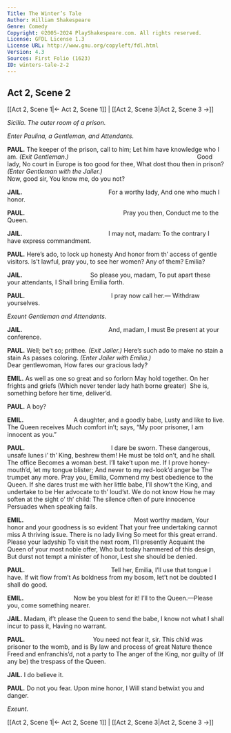```yaml
---
Title: The Winter’s Tale
Author: William Shakespeare
Genre: Comedy
Copyright: ©2005-2024 PlayShakespeare.com. All rights reserved.
License: GFDL License 1.3
License URL: http://www.gnu.org/copyleft/fdl.html
Version: 4.3
Sources: First Folio (1623)
ID: winters-tale-2-2
---
```


## Act 2, Scene 2
[[Act 2, Scene 1|← Act 2, Scene 1]] | [[Act 2, Scene 3|Act 2, Scene 3 →]]

*Sicilia. The outer room of a prison.*

*Enter Paulina, a Gentleman, and Attendants.*

**PAUL.**
The keeper of the prison, call to him;
Let him have knowledge who I am.
*(Exit Gentleman.)*
                     Good lady,
No court in Europe is too good for thee,
What dost thou then in prison?
*(Enter Gentleman with the Jailer.)*
                  Now, good sir,
You know me, do you not?

**JAIL.**
              For a worthy lady,
And one who much I honor.

**PAUL.**
                Pray you then,
Conduct me to the Queen.

**JAIL.**
              I may not, madam:
To the contrary I have express commandment.

**PAUL.**
Here’s ado, to lock up honesty
And honor from th’ access of gentle visitors.
Is’t lawful, pray you, to see her women?
Any of them? Emilia?

**JAIL.**
           So please you, madam,
To put apart these your attendants, I
Shall bring Emilia forth.

**PAUL.**
              I pray now call her.⁠—
Withdraw yourselves.

*Exeunt Gentleman and Attendants.*

**JAIL.**
              And, madam, I must
Be present at your conference.

**PAUL.**
Well; be’t so; prithee.
*(Exit Jailer.)*
Here’s such ado to make no stain a stain
As passes coloring.
*(Enter Jailer with Emilia.)*
           Dear gentlewoman,
How fares our gracious lady?

**EMIL.**
As well as one so great and so forlorn
May hold together. On her frights and griefs
(Which never tender lady hath borne greater) 
She is, something before her time, deliver’d.

**PAUL.**
A boy?

**EMIL.**
        A daughter, and a goodly babe,
Lusty and like to live. The Queen receives
Much comfort in’t; says, “My poor prisoner,
I am innocent as you.”

**PAUL.**
              I dare be sworn.
These dangerous, unsafe lunes i’ th’ King, beshrew them!
He must be told on’t, and he shall. The office
Becomes a woman best. I’ll take’t upon me.
If I prove honey-mouth’d, let my tongue blister;
And never to my red-look’d anger be
The trumpet any more. Pray you, Emilia,
Commend my best obedience to the Queen.
If she dares trust me with her little babe,
I’ll show’t the King, and undertake to be
Her advocate to th’ loud’st. We do not know
How he may soften at the sight o’ th’ child:
The silence often of pure innocence
Persuades when speaking fails.

**EMIL.**
                  Most worthy madam,
Your honor and your goodness is so evident
That your free undertaking cannot miss
A thriving issue. There is no lady living
So meet for this great errand. Please your ladyship
To visit the next room, I’ll presently
Acquaint the Queen of your most noble offer,
Who but today hammered of this design,
But durst not tempt a minister of honor,
Lest she should be denied.

**PAUL.**
              Tell her, Emilia,
I’ll use that tongue I have. If wit flow from’t
As boldness from my bosom, let’t not be doubted
I shall do good.

**EMIL.**
        Now be you blest for it!
I’ll to the Queen.—Please you, come something nearer.

**JAIL.**
Madam, if’t please the Queen to send the babe,
I know not what I shall incur to pass it,
Having no warrant.

**PAUL.**
           You need not fear it, sir.
This child was prisoner to the womb, and is
By law and process of great Nature thence
Freed and enfranchis’d, not a party to
The anger of the King, nor guilty of
(If any be) the trespass of the Queen.

**JAIL.**
I do believe it.

**PAUL.**
Do not you fear. Upon mine honor, I
Will stand betwixt you and danger.

*Exeunt.*

[[Act 2, Scene 1|← Act 2, Scene 1]] | [[Act 2, Scene 3|Act 2, Scene 3 →]]